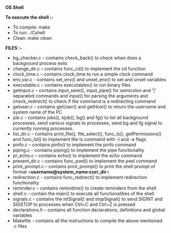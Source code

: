 **OS Shell**

**To execute the shell :-**

-    To compile: make
-    To run: ./Cshell
-    Clean: make clean

**FILES :-**

- bg\_checker.c – contains check\_back() to check when does a background process exits
- change_dir.c – contains func\_cd() to implement the cd function
- clock\_time.c – contains clock\_time to run a simple clock command
- env_var.c - contains set\_env() and unset\_env() to set and unset variables
- executable.c – contains executables() to run binary files
- getinput.c – contains input\_semi(), input\_pipe() for semicolon and '|' separated commands and input() for parsing the arguments and check\_redirect() to check if the command is a redirecting command
- getuser.c – contains getUser() and getHost() to return the username and system name of the PC
- job.c - contains jobs(), kjob(), bg() and fg() to list all background processes, send various signals to processes, send bg and fg signal to currently running processes.
- list\_dir.c – contains print\_file(), file\_select(), func\_ls(), getPermissions() and func\_lsl() to implement the ls command with -l and -a flags
- pinfo.c – contains pinfo() to implement the pinfo command
- piping.c - contains piping() to implement the pipe functionality
- pr\_echo.c – contains echo() to implement the echo command
- present\_dir.c – contains func\_pwd() to implement the pwd command
- print\_prompt.c – contains print\_prompt() to print the shell prompt of format &lt;**username@system\_name:curr\_dir**&gt;
- redirection.c - contains func\_redirect() to implement redirection functionality 
- reminder.c – contains remindme() to create reminders from the shell
- shell.c – contain the main() to execute all functionalities of the shell
- signals.c - contains the intSignal() and stopSignal() to send SIGINT and SIGSTOP to processes when Ctrl+C and Ctrl+Z is pressed
- declarations.h – contains all function declarations, definitions and global variables
- Makefile – contains all the instructions to compile the above mentioned .c files